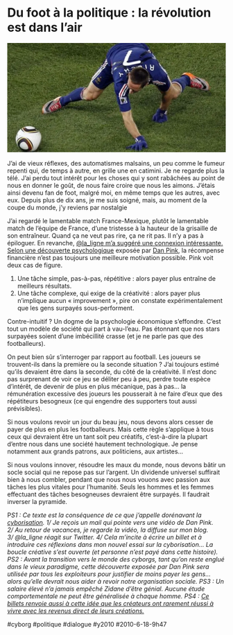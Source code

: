 # Du foot à la politique : la révolution est dans l’air

![](_i/1374757_3_3700_ribery-et-les-bleus-ont-ete-battus-par-le1.webp)

J’ai de vieux réflexes, des automatismes malsains, un peu comme le fumeur repenti qui, de temps à autre, en grille une en catimini. Je ne regarde plus la télé. J’ai perdu tout intérêt pour les choses qui y sont rabâchées au point de nous en donner le goût, de nous faire croire que nous les aimons. J’étais ainsi devenu fan de foot, malgré moi, en même temps que les autres, avec eux. Depuis plus de dix ans, je me suis soigné, mais, au moment de la coupe du monde, j’y reviens par nostalgie 

J’ai regardé le lamentable match France-Mexique, plutôt le lamentable match de l’équipe de France, d’une tristesse à la hauteur de la grisaille de son entraîneur. Quand ça ne veut pas rire, ça ne rit pas. Il n’y a pas à épiloguer. En revanche, [@la\_ligne m’a suggéré une connexion intéressante.](http://twitter.com/la_ligne/statuses/16414201658)
[Selon une découverte psychologique](nous-sommes-cables-pour-l%E2%80%99economie-de-l%E2%80%99abondance.md) exposée par [Dan Pink](http://www.danpink.com/), la récompense financière n’est pas toujours une meilleure motivation possible. Pink voit deux cas de figure.

1. Une tâche simple, pas-à-pas, répétitive : alors payer plus entraîne de meilleurs résultats.
2. Une tâche complexe, qui exige de la créativité : alors payer plus n’implique aucun « improvement », pire on constate expérimentalement que les gens surpayés sous-performent.

Contre-intuitif ? Un dogme de la psychologie économique s’effondre. C’est tout un modèle de société qui part à vau-l’eau. Pas étonnant que nos stars surpayées soient d’une imbécillité crasse (et je ne parle pas que des footballeurs).

On peut bien sûr s’interroger par rapport au football. Les joueurs se trouvent-ils dans la première ou la seconde situation ? J’ai toujours estimé qu’ils devaient être dans la seconde, du côté de la créativité. Il n’est donc pas surprenant de voir ce jeu se déliter peu à peu, perdre toute espèce d’intérêt, de devenir de plus en plus mécanique, pas à pas… la rémunération excessive des joueurs les pousserait à ne faire d’eux que des répétiteurs besogneux (ce qui engendre des supporters tout aussi prévisibles).

Si nous voulons revoir un jour du beau jeu, nous devons alors cesser de payer de plus en plus les footballeurs. Mais cette règle s’applique à tous ceux qui devraient être un tant soit peu créatifs, c’est-à-dire la plupart d’entre nous dans une société hautement technologique. Je pense notamment aux grands patrons, aux politiciens, aux artistes…

Si nous voulons innover, résoudre les maux du monde, nous devons bâtir un socle social qui ne repose pas sur l’argent. Un dividende universel suffirait bien à nous combler, pendant que nous nous vouons avec passion aux tâches les plus vitales pour l’humanité. Seuls les hommes et les femmes effectuant des tâches besogneuses devraient être surpayés. Il faudrait inverser la pyramide.

P*S1 : Ce texte est la conséquence de ce que j’appelle dorénavant la [cyborisation](#cyborg). 1/ Je reçois un mail qui pointe vers une vidéo de Dan Pink. 2/ Au retour de vacances, je regarde la vidéo, la diffuse sur mon blog. 3/ @la\_ligne réagit sur Twitter. 4/ Cela m’incite à écrire un billet et à introduire ces réflexions dans mon nouvel essai sur la cyborisation… La boucle créative s’est ouverte (et personne n’est payé dans cette histoire).*
*PS2 : Avant la transition vers le monde des cyborgs, tant qu’on reste englué dans le vieux paradigme, cette découverte exposée par Dan Pink sera utilisée par tous les exploiteurs pour justifier de moins payer les gens… alors qu’elle devrait nous aider à revoir notre organisation sociale.*
*PS3 : Un salaire élevé n’a jamais empêché Zidane d’être génial. Aucune étude comportementale ne peut être généralisée à chaque homme.*
*PS4 : [Ce billets renvoie aussi à cette idée que les créateurs ont rarement réussi à vivre avec les revenus direct de leurs créations.](http://ancion.hautetfort.com/archive/2010/06/18/que-devient-la-litterature-a-l-ere-numerique.html)*

#cyborg #politique #dialogue #y2010 #2010-6-18-9h47
